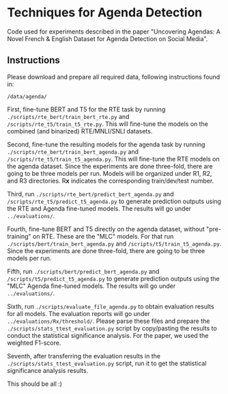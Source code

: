 # Techniques for Agenda Detection

Code used for experiments described in the paper "Uncovering Agendas: A Novel French & English Dataset for Agenda Detection on Social Media".

## Instructions

Please download and prepare all required data, following instructions found in: 
```
/data/agenda/
```
First, fine-tune BERT and T5 for the RTE task by running `./scripts/rte_bert/train_bert_rte.py` and `/scripts/rte_t5/train_t5_rte.py`. This will fine-tune the models on the combined (and binarized) RTE/MNLI/SNLI datasets. <br> 

Second, fine-tune the resulting models for the agenda task by running `./scripts/rte_bert/train_bert_agenda.py` and `/scripts/rte_t5/train_t5_agenda.py`. This will fine-tune the RTE models on the agenda dataset. Since the experiments are done three-fold, there are going to be three models per run. Models will be organized under R1, R2, and R3 directories. R**x** indicates the corresponding train/dev/test number. <br>

Third, run `./scripts/rte_bert/predict_bert_agenda.py` and `/scripts/rte_t5/predict_t5_agenda.py` to generate prediction outputs using the RTE and Agenda fine-tuned models. The results will go under `../evaluations/`. 

Fourth, fine-tune BERT and T5 directly on the agenda dataset, without "pre-training" on RTE. These are the "MLC" models. For that run `./scripts/bert/train_bert_agenda.py` and `/scripts/t5/train_t5_agenda.py`. Since the experiments are done three-fold, there are going to be three models per run. <br>

Fifth, run `./scripts/bert/predict_bert_agenda.py` and `/scripts/t5/predict_t5_agenda.py` to generate prediction outputs using the "MLC" Agenda fine-tuned models. The results will go under `../evaluations/`. 

Sixth, run `./scripts/evaluate_file_agenda.py` to obtain evaluation results for all models. The evaluation reports will go under `../evaluations/Rx/threshold/`. Please parse these files and prepare the `./scripts/stats_ttest_evaluation.py` script by copy/pasting the results to conduct the statistical significance analysis. For the paper, we used the weighted F1-score. 

Seventh, after transferring the evaluation results in the `./scripts/stats_ttest_evaluation.py` script, run it to get the statistical significance analysis results. 

This should be all :)
